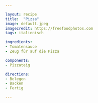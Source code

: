 ```yaml
---

layout: recipe
title:  "Pizza"
image: default.jpeg
imagecredit: https://freefoodphotos.com
tags: italienisch

ingredients:
- Tomatensauce
- Zeug für auf die Pizza

components:
- Pizzateig

directions:
- Belegen
- Backen
- Fertig

---
```


